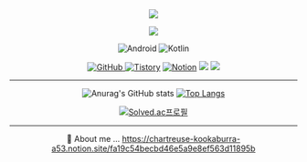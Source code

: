 
<div align = "center">
<img src="https://capsule-render.vercel.app/api?type=waving&color=e2cce7&height=300&section=header&text=Hello&desc=I`m%20JunWoo&descAlignY=55&descSize=30&fontSize=60&fontAlignY=40" />

![](https://komarev.com/ghpvc/?username=IslandofDream)

<img alt="Android" src ="https://img.shields.io/badge/Android-3DDC84.svg?&style=for-the-badge&logo=Android&logoColor=black"/> <img alt="Kotlin" src ="https://img.shields.io/badge/Kotlin-7F52FF.svg?&style=for-the-badge&logo=Kotlin&logoColor=black"/>

<a href = "https://github.com/IslandofDream"><img alt="GitHub" src ="https://img.shields.io/badge/GitHub-181717.svg?&style=for-the-badge&logo=GitHub&logoColor=white"/>
</a> <a href = "https://islandofdream.tistory.com/"> <img alt="Tistory" src ="https://img.shields.io/badge/Tistory-white.svg?&style=for-the-badge"/></a>
</a> <a href = "https://chartreuse-kookaburra-a53.notion.site/fa19c54becbd46e5a9e8ef563d11895b"> <img alt="Notion" src ="https://img.shields.io/badge/Notion-000000.svg?&style=for-the-badge&logo=Notion&logoColor=white"/></a> <img src="https://img.shields.io/badge/figma-F24E1E?style=for-the-badge&logo=figma&logoColor=black"> <img src="https://img.shields.io/badge/slack-4A154B?style=for-the-badge&logo=slack&logoColor=black"> 
   
---

![Anurag's GitHub stats](https://github-readme-stats.vercel.app/api?username=IslandofDream&show_icons=true&theme=radical&count_private=true) [![Top Langs](https://github-readme-stats.vercel.app/api/top-langs/?username=IslandofDream&layout=compact)](https://github.com/IslandofDream)

[![Solved.ac프로필](http://mazassumnida.wtf/api/v2/generate_badge?boj=rhffldkt77)](https://solved.ac/rhffldkt77)

---

💬 About me ... https://chartreuse-kookaburra-a53.notion.site/fa19c54becbd46e5a9e8ef563d11895b
</div>
<!--
**IslandofDream/IslandofDream** is a ✨ _special_ ✨ repository because its `README.md` (this file) appears on your GitHub profile.

Here are some ideas to get you started:

- 🔭 I’m currently working on ...
- 👯 I’m looking to collaborate on ...
- 🤔 I’m looking for help with ...

- 📫 How to reach me: ...
- 😄 Pronouns: ...
- ⚡ Fun fact: ...
-->
